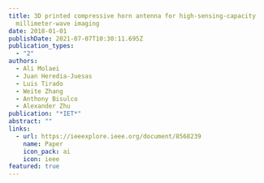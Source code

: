 ```yaml
---
title: 3D printed compressive horn antenna for high-sensing-capacity
  millimeter-wave imaging
date: 2018-01-01
publishDate: 2021-07-07T10:30:11.695Z
publication_types:
  - "2"
authors:
  - Ali Molaei
  - Juan Heredia-Juesas
  - Luis Tirado
  - Weite Zhang
  - Anthony Bisulco
  - Alexander Zhu
publication: "*IET*"
abstract: ""
links:
  - url: https://ieeexplore.ieee.org/document/8568239
    name: Paper
    icon_pack: ai
    icon: ieee
featured: true
---
```

